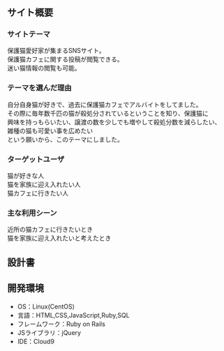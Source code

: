 # <cats-app>

## サイト概要
### サイトテーマ
保護猫愛好家が集まるSNSサイト。  
保護猫カフェに関する投稿が閲覧できる。  
迷い猫情報の閲覧も可能。

### テーマを選んだ理由
 自分自身猫が好きで、過去に保護猫カフェでアルバイトをしてました。  
 その際に毎年数千匹の猫が殺処分されているということを知り、保護猫に  
 興味を持っもらいたい、譲渡の数を少しでも増やして殺処分数を減らしたい、  
 雑種の猫も可愛い事を広めたい  
という願いから、このテーマにしました。

### ターゲットユーザ
猫が好きな人  
猫を家族に迎え入れたい人  
猫カフェに行きたい人  

### 主な利用シーン
近所の猫カフェに行きたいとき  
猫を家族に迎え入れたいと考えたとき

## 設計書

## 開発環境
- OS：Linux(CentOS)
- 言語：HTML,CSS,JavaScript,Ruby,SQL
- フレームワーク：Ruby on Rails
- JSライブラリ：jQuery
- IDE：Cloud9

